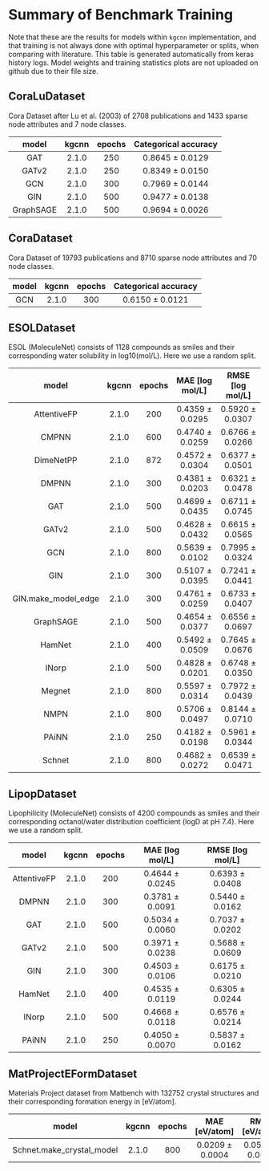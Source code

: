 # Summary of Benchmark Training

Note that these are the results for models within `kgcnn` implementation, and that training is not always done with optimal hyperparameter or splits, when comparing with literature.
This table is generated automatically from keras history logs.
Model weights and training statistics plots are not uploaded on github due to their file size.

## CoraLuDataset

Cora Dataset after Lu et al. (2003) of 2708 publications and 1433 sparse node attributes and 7 node classes.

| model | kgcnn | epochs | Categorical accuracy | 
| :---: | :---: | :---: | :---: | 
| GAT | 2.1.0 | 250 | 0.8645 &pm; 0.0129  | 
| GATv2 | 2.1.0 | 250 | 0.8349 &pm; 0.0150  | 
| GCN | 2.1.0 | 300 | 0.7969 &pm; 0.0144  | 
| GIN | 2.1.0 | 500 | 0.9477 &pm; 0.0138  | 
| GraphSAGE | 2.1.0 | 500 | 0.9694 &pm; 0.0026  | 

## CoraDataset

Cora Dataset of 19793 publications and 8710 sparse node attributes and 70 node classes.

| model | kgcnn | epochs | Categorical accuracy | 
| :---: | :---: | :---: | :---: | 
| GCN | 2.1.0 | 300 | 0.6150 &pm; 0.0121  | 

## ESOLDataset

ESOL (MoleculeNet) consists of 1128 compounds as smiles and their corresponding water solubility in log10(mol/L). Here we use a random split.

| model | kgcnn | epochs | MAE [log mol/L] | RMSE [log mol/L] | 
| :---: | :---: | :---: | :---: | :---: | 
| AttentiveFP | 2.1.0 | 200 | 0.4359 &pm; 0.0295  | 0.5920 &pm; 0.0307  | 
| CMPNN | 2.1.0 | 600 | 0.4740 &pm; 0.0259  | 0.6766 &pm; 0.0266  | 
| DimeNetPP | 2.1.0 | 872 | 0.4572 &pm; 0.0304  | 0.6377 &pm; 0.0501  | 
| DMPNN | 2.1.0 | 300 | 0.4381 &pm; 0.0203  | 0.6321 &pm; 0.0478  | 
| GAT | 2.1.0 | 500 | 0.4699 &pm; 0.0435  | 0.6711 &pm; 0.0745  | 
| GATv2 | 2.1.0 | 500 | 0.4628 &pm; 0.0432  | 0.6615 &pm; 0.0565  | 
| GCN | 2.1.0 | 800 | 0.5639 &pm; 0.0102  | 0.7995 &pm; 0.0324  | 
| GIN | 2.1.0 | 300 | 0.5107 &pm; 0.0395  | 0.7241 &pm; 0.0441  | 
| GIN.make_model_edge | 2.1.0 | 300 | 0.4761 &pm; 0.0259  | 0.6733 &pm; 0.0407  | 
| GraphSAGE | 2.1.0 | 500 | 0.4654 &pm; 0.0377  | 0.6556 &pm; 0.0697  | 
| HamNet | 2.1.0 | 400 | 0.5492 &pm; 0.0509  | 0.7645 &pm; 0.0676  | 
| INorp | 2.1.0 | 500 | 0.4828 &pm; 0.0201  | 0.6748 &pm; 0.0350  | 
| Megnet | 2.1.0 | 800 | 0.5597 &pm; 0.0314  | 0.7972 &pm; 0.0439  | 
| NMPN | 2.1.0 | 800 | 0.5706 &pm; 0.0497  | 0.8144 &pm; 0.0710  | 
| PAiNN | 2.1.0 | 250 | 0.4182 &pm; 0.0198  | 0.5961 &pm; 0.0344  | 
| Schnet | 2.1.0 | 800 | 0.4682 &pm; 0.0272  | 0.6539 &pm; 0.0471  | 

## LipopDataset

Lipophilicity (MoleculeNet) consists of 4200 compounds as smiles and their corresponding octanol/water distribution coefficient (logD at pH 7.4). Here we use a random split.

| model | kgcnn | epochs | MAE [log mol/L] | RMSE [log mol/L] | 
| :---: | :---: | :---: | :---: | :---: | 
| AttentiveFP | 2.1.0 | 200 | 0.4644 &pm; 0.0245  | 0.6393 &pm; 0.0408  | 
| DMPNN | 2.1.0 | 300 | 0.3781 &pm; 0.0091  | 0.5440 &pm; 0.0162  | 
| GAT | 2.1.0 | 500 | 0.5034 &pm; 0.0060  | 0.7037 &pm; 0.0202  | 
| GATv2 | 2.1.0 | 500 | 0.3971 &pm; 0.0238  | 0.5688 &pm; 0.0609  | 
| GIN | 2.1.0 | 300 | 0.4503 &pm; 0.0106  | 0.6175 &pm; 0.0210  | 
| HamNet | 2.1.0 | 400 | 0.4535 &pm; 0.0119  | 0.6305 &pm; 0.0244  | 
| INorp | 2.1.0 | 500 | 0.4668 &pm; 0.0118  | 0.6576 &pm; 0.0214  | 
| PAiNN | 2.1.0 | 250 | 0.4050 &pm; 0.0070  | 0.5837 &pm; 0.0162  | 

## MatProjectEFormDataset

Materials Project dataset from Matbench with 132752 crystal structures and their corresponding formation energy in [eV/atom].

| model | kgcnn | epochs | MAE [eV/atom] | RMSE [eV/atom] | 
| :---: | :---: | :---: | :---: | :---: | 
| Schnet.make_crystal_model | 2.1.0 | 800 | 0.0209 &pm; 0.0004  | 0.0514 &pm; 0.0028  | 

